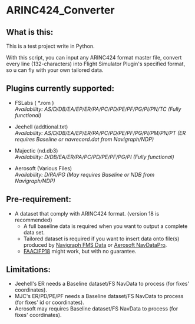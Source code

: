# ARINC424_Converter

## What is this:
This is a test project write in Python.

With this script, you can input any ARINC424 format master file, convert every line (132-characters) into Flight Simulator Plugin's specified format, so u can fly with your own tailored data.

## Plugins currently supported:

+ FSLabs ( \*.rom )   
    *Availability: AS/D/DB/EA/EP/ER/PA/PC/PD/PE/PF/PG/PI/PN/TC (Fully functional)*

+ Jeehell (addtional.txt)  
    *Availability: AS/D/DB/EA/EP/ER/PA/PC/PD/PE/PF/PG/PI/PM/PN/PT (ER requires Baseline or navrecord.dat from Navigraph/NDP)*

+ Majectic (nd.db3)  
    *Availability: D/DB/EA/ER/PA/PC/PD/PE/PF/PG/PI (Fully functional)*

+ Aerosoft (Various Files)  
    *Availability: D/PA/PG (May requires Baseline or NDB from Navigraph/NDP)*


## Pre-requirement:
+ A dataset that comply with ARINC424 format. (version 18 is recommended)
    - A full baseline data is required when you want to output a complete data set.
    - Tailored dataset is required if you want to insert data onto file(s) produced by [Navigraph FMS Data][Navigraph] or [Aerosoft NavDataPro][NDP].
    - [FAACIFP18][FAACIFP] might work, but with no guarantee.

## Limitations:
+ Jeehell's ER needs a Baseline dataset/FS NavData to process (for fixes' coordinates).
+ MJC's ER/PD/PE/PF needs a Baseline dataset/FS NavData to process (for fixes' id or coordinates).
+ Aerosoft may requires Baseline dataset/FS NavData to process (for fixes' coordinates).


[FAACIFP]: https://www.faa.gov/air_traffic/flight_info/aeronav/digital_products/cifp/download/
[Navigraph]: https://www.navigraph.com/FmsData.aspx
[NDP]: https://www.aerosoft.com/en/flight-simulation/popular-products/navdatapro/

